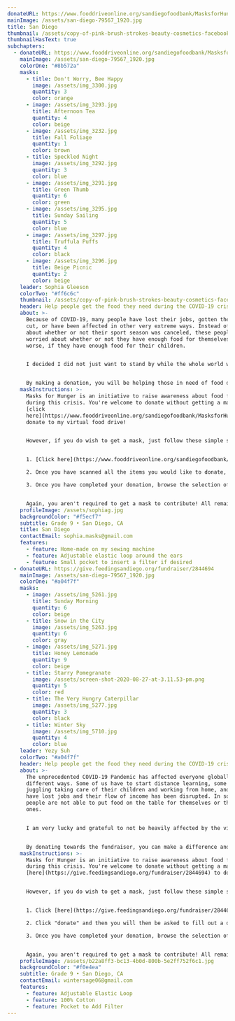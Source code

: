 ```yaml
---
donateURL: https://www.fooddriveonline.org/sandiegofoodbank/MasksforHunger
mainImage: /assets/san-diego-79567_1920.jpg
title: San Diego
thumbnail: /assets/copy-of-pink-brush-strokes-beauty-cosmetics-facebook-cover-2.png
thumbnailHasText: true
subchapters:
  - donateURL: https://www.fooddriveonline.org/sandiegofoodbank/MasksforHunger
    mainImage: /assets/san-diego-79567_1920.jpg
    colorOne: "#8b572a"
    masks:
      - title: Don't Worry, Bee Happy
        image: /assets/img_3300.jpg
        quantity: 3
        color: orange
      - image: /assets/img_3293.jpg
        title: Afternoon Tea
        quantity: 4
        color: beige
      - image: /assets/img_3232.jpg
        title: Fall Foliage
        quantity: 1
        color: brown
      - title: Speckled Night
        image: /assets/img_3292.jpg
        quantity: 3
        color: blue
      - image: /assets/img_3291.jpg
        title: Green Thumb
        quantity: 6
        color: green
      - image: /assets/img_3295.jpg
        title: Sunday Sailing
        quantity: 5
        color: blue
      - image: /assets/img_3297.jpg
        title: Truffula Puffs
        quantity: 4
        color: black
      - image: /assets/img_3296.jpg
        title: Beige Picnic
        quantity: 2
        color: beige
    leader: Sophia Gleeson
    colorTwo: "#ff6c6c"
    thumbnail: /assets/copy-of-pink-brush-strokes-beauty-cosmetics-facebook-cover-2.png
    header: Help people get the food they need during the COVID-19 crisis
    about: >-
      Because of COVID-19, many people have lost their jobs, gotten their salary
      cut, or have been affected in other very extreme ways. Instead of worrying
      about whether or not their sport season was canceled, these people are
      worried about whether or not they have enough food for themselves. Even
      worse, if they have enough food for their children.


      I decided I did not just want to stand by while the whole world was struggling through the effects, big or small, of the outbreak. I wanted to help, and joining Masks for Hunger was the perfect opportunity.


      By making a donation, you will be helping those in need of food due to COVID-19. We are immensely grateful for anything you can do!
    maskInstructions: >-
      Masks for Hunger is an initiative to raise awareness about food for all
      during this crisis. You're welcome to donate without getting a mask. Just
      [click
      here](https://www.fooddriveonline.org/sandiegofoodbank/MasksforHunger) to
      donate to my virtual food drive!


      However, if you do wish to get a mask, just follow these simple steps:


      1. [Click here](https://www.fooddriveonline.org/sandiegofoodbank/MasksforHunger) to be directed to my virtual food drive with the San Diego Food Bank and press "start". Select the items you would like to donate by moving them off the shelf and "scanning" each one at the cash register. As you scan, each item will show up on the reciept to the right of the cash register. A pledge of at least $25 is recommended to get a mask.

      2. Once you have scanned all the items you would like to donate, press "checkout". You will then be asked to fill out a donation form with payment information.

      3. Once you have completed your donation, browse the selection of masks and click on the link called "I want a mask" in the "Contact" section below. You should receive a response by mail shortly.


      Again, you aren't required to get a mask to contribute! All remaining masks will be given to local hospitals or non-profits on the frontline.
    profileImage: /assets/sophiag.jpg
    backgroundColor: "#f5ecf7"
    subtitle: Grade 9 • San Diego, CA
    title: San Diego
    contactEmail: sophia.masks@gmail.com
    features:
      - feature: Home-made on my sewing machine
      - feature: Adjustable elastic loop around the ears
      - feature: Small pocket to insert a filter if desired
  - donateURL: https://give.feedingsandiego.org/fundraiser/2844694
    mainImage: /assets/san-diego-79567_1920.jpg
    colorOne: "#a04f7f"
    masks:
      - image: /assets/img_5261.jpg
        title: Sunday Morning
        quantity: 6
        color: beige
      - title: Snow in the City
        image: /assets/img_5263.jpg
        quantity: 6
        color: gray
      - image: /assets/img_5271.jpg
        title: Honey Lemonade
        quantity: 9
        color: beige
      - title: Starry Pomegranate
        image: /assets/screen-shot-2020-08-27-at-3.11.53-pm.png
        quantity: 5
        color: red
      - title: The Very Hungry Caterpillar
        image: /assets/img_5277.jpg
        quantity: 3
        color: black
      - title: Winter Sky
        image: /assets/img_5710.jpg
        quantity: 4
        color: blue
    leader: Yezy Suh
    colorTwo: "#a04f7f"
    header: Help people get the food they need during the COVID-19 crisis
    about: >-
      The unprecedented COVID-19 Pandemic has affected everyone globally in
      different ways. Some of us have to start distance learning, some are
      juggling taking care of their children and working from home, and many
      have lost jobs and their flow of income has been disrupted. In some cases,
      people are not able to put food on the table for themselves or their loved
      ones.


      I am very lucky and grateful to not be heavily affected by the virus, but I know that watching the struggling world through rose colored glasses is not an option. By joining Masks for Hunger, I want to make a difference directly to those who are struggling.


      By donating towards the fundraiser, you can make a difference and help others. Remember, we are all in this together!
    maskInstructions: >-
      Masks for Hunger is an initiative to raise awareness about food for all
      during this crisis. You're welcome to donate without getting a mask. Click
      [here](https://give.feedingsandiego.org/fundraiser/2844694) to donate!


      However, if you do wish to get a mask, just follow these simple steps


      1. Click [here](https://give.feedingsandiego.org/fundraiser/2844694) to donate to Feeding San Diego. A pledge of at least $25 is recommended to get a mask.

      2. Click "donate" and then you will then be asked to fill out a donation form with payment information.

      3. Once you have completed your donation, browse the selection of masks and click on the link called "I want a mask" in the "Contact" section below. You should receive a response by mail shortly.


      Again, you aren't required to get a mask to contribute! All remaining masks will be given to local hospitals or non-profits on the frontline.
    profileImage: /assets/b22a8ff3-bc13-4b0d-800b-5e2ff752f6c1.jpg
    backgroundColor: "#f0e4ea"
    subtitle: Grade 9 • San Diego, CA
    contactEmail: wintersage06@gmail.com
    features:
      - feature: Adjustable Elastic Loop
      - feature: 100% Cotton
      - feature: Pocket to Add Filter
---
```

